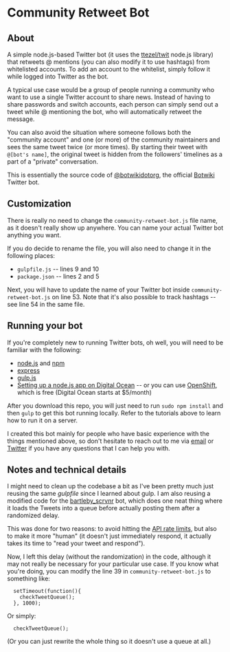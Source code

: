 # Community Retweet Bot

## About

A simple node.js-based Twitter bot (it uses the [ttezel/twit](https://github.com/ttezel/twit) node.js library) that retweets @ mentions (you can also modify it to use hashtags) from whitelisted accounts. To add an account to the whitelist, simply follow it while logged into Twitter as the bot.

A typical use case would be a group of people running a community who want to use a single Twitter account to share news. Instead of having to share passwords and switch accounts, each person can simply send out a tweet while @ mentioning the bot, who will automatically retweet the message.

You can also avoid the situation where someone follows both the "community account" and one (or more) of the community maintainers and sees the same tweet twice (or more times). By starting their tweet with ```@[bot's name]```, the original tweet is hidden from the followers' timelines as a part of a "private" conversation. 

This is essentially the source code of [@botwikidotorg](https://twitter.com/botwikidotorg), the official [Botwiki](http://botwiki.org/) Twitter bot.

## Customization

There is really no need to change the ```community-retweet-bot.js``` file name, as it doesn't really show up anywhere. You can name your actual Twitter bot anything you want.

If you do decide to rename the file, you will also need to change it in the following places:

- ```gulpfile.js``` -- lines 9 and 10
- ```package.json``` -- lines 2 and 5

Next, you will have to update the name of your Twitter bot inside ```community-retweet-bot.js``` on line 53. Note that it's also possible to track hashtags -- see line 54 in the same file.

## Running your bot

If you're completely new to running Twitter bots, oh well, you will need to be familiar with the following:

- [node.js](https://nodejs.org/) and [npm](https://www.npmjs.com/)
- [express](http://expressjs.com/)
- [gulp.js](http://gulpjs.com/)
- [Setting up a node.js app on Digital Ocean](https://www.digitalocean.com/community/tutorials/how-to-set-up-a-node-js-application-for-production-on-ubuntu-14-04) -- or you can use [OpenShift](https://developers.openshift.com/en/node-js-overview.html), which is free (Digital Ocean starts at $5/month)

After you download this repo, you will just need to run ```sudo npm install``` and then ```gulp``` to get this bot running locally. Refer to the tutorials above to learn how to run it on a server. 

I created this bot mainly for people who have basic experience with the things mentioned above, so don't hesitate to reach out to me via [email](mailto:stefan@fourtonfish.com) or [Twitter](https://twitter.com/fourtonfish) if you have any questions that I can help you with.

## Notes and technical details

I might need to clean up the codebase a bit as I've been pretty much just reusing the same *gulpfile* since I learned about gulp. I am also reusing a modified code for the [bartleby_scrvnr](http://botwiki.org/bots/twitterbots/bartleby_scrvnr) bot, which does one neat thing where it loads the Tweets into a queue before actually posting them after a randomized delay.

This was done for two reasons: to avoid hitting the [API rate limits](https://support.twitter.com/articles/15364), but also to make it more "human" (it doesn't just immediately respond, it actually takes its time to "read your tweet and respond").


Now, I left this delay (without the randomization) in the code, although it may not really be necessary for your particular use case. If you know what you're doing, you can modify the line 39 in ```community-retweet-bot.js``` to something like:

```
  setTimeout(function(){
    checkTweetQueue();
  }, 1000);
```

Or simply:

```
  checkTweetQueue();
```

(Or you can just rewrite the whole thing so it doesn't use a queue at all.)
